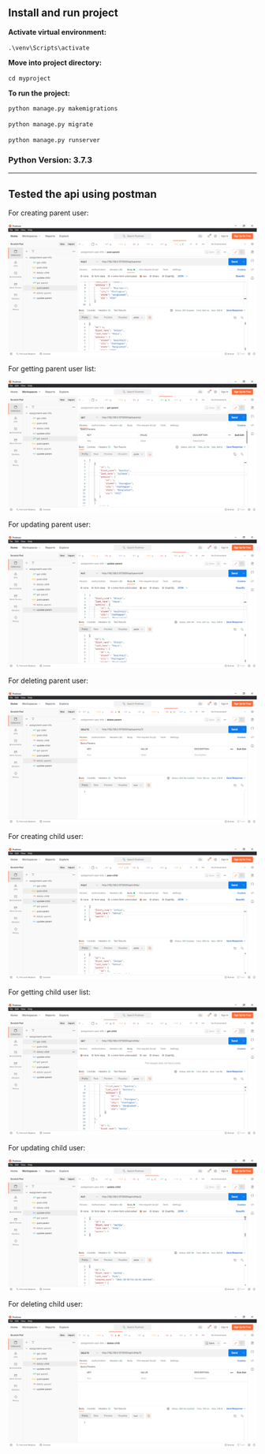 **Install and run project**
----

**Activate virtual environment:**

`.\venv\Scripts\activate`

**Move into project directory:**

`cd myproject`

**To run the project:**

```
python manage.py makemigrations

python manage.py migrate

python manage.py runserver
```

### Python Version: 3.7.3
----


**Tested the api using postman**
----
For creating parent user:

![alt text](./image/post-parent.png)

For getting parent user list:

![alt text](./image/get-parent.png)

For updating parent user:

![alt text](./image/update-parent.png)

For deleting parent user:

![alt text](./image/delete-parent.png)

For creating child user:

![alt text](./image/post-child.png)

For getting child user list:

![alt text](./image/get-child.png)

For updating child user:

![alt text](./image/update-child.png)

For deleting child user:

![alt text](./image/delete-child.png)